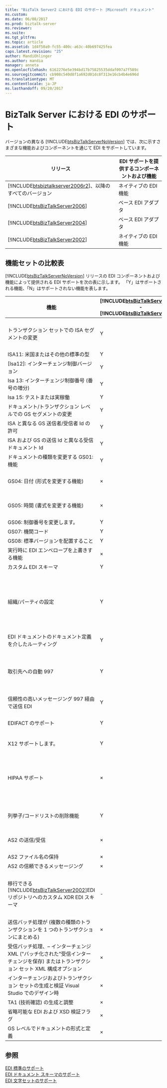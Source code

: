 ```yaml
---
title: "BizTalk Server2 における EDI のサポート |Microsoft ドキュメント"
ms.custom: 
ms.date: 06/08/2017
ms.prod: biztalk-server
ms.reviewer: 
ms.suite: 
ms.tgt_pltfrm: 
ms.topic: article
ms.assetid: 1d4f50a9-fc55-400c-a63c-40b697425fea
caps.latest.revision: "25"
author: MandiOhlinger
ms.author: mandia
manager: anneta
ms.openlocfilehash: 6162276e5e394bd17b75825535ddaf097a7f589c
ms.sourcegitcommit: cb908c540d8f1a692d01dc8f313e16cb4b4e696d
ms.translationtype: MT
ms.contentlocale: ja-JP
ms.lasthandoff: 09/20/2017
---
```

# <a name="edi-support-in-biztalk-server"></a>BizTalk Server における EDI のサポート
バージョンの異なる [!INCLUDE[btsBizTalkServerNoVersion](../includes/btsbiztalkservernoversion-md.md)] では、次に示すさまざまな機能およびコンポーネントを通じて EDI をサポートしています。  
  
|リリース|EDI サポートを提供するコンポーネントおよび機能|  
|---|---|  
|[!INCLUDE[btsbiztalkserver2006r2](../includes/btsbiztalkserver2006r2-md.md)]、以降のすべてのバージョン|ネイティブの EDI 機能|  
|[!INCLUDE[btsBizTalkServer2006](../includes/btsbiztalkserver2006-md.md)]|ベース EDI アダプタ|  
|[!INCLUDE[btsBizTalkServer2004](../includes/btsbiztalkserver2004-md.md)]|ベース EDI アダプタ|  
|[!INCLUDE[btsBizTalkServer2002](../includes/btsbiztalkserver2002-md.md)]|ネイティブの EDI 機能|  
  
## <a name="feature-set-comparison-chart"></a>機能セットの比較表  
 [!INCLUDE[btsBizTalkServerNoVersion](../includes/btsbiztalkservernoversion-md.md)] リリースの EDI コンポーネントおよび機能によって提供される EDI サポートを次の表に示します。 「Y」はサポートされる機能、「N」はサポートされない機能を表します。  
  
|機能|[!INCLUDE[btsBizTalkServer2000](../includes/btsbiztalkserver2000-md.md)] - [!INCLUDE[btsBizTalkServer2002](../includes/btsbiztalkserver2002-md.md)]|[!INCLUDE[btsBizTalkServer2004](../includes/btsbiztalkserver2004-md.md)] - [!INCLUDE[btsBizTalkServer2006](../includes/btsbiztalkserver2006-md.md)]|[!INCLUDE[btsbiztalkserver2006r2](../includes/btsbiztalkserver2006r2-md.md)]|BizTalk Server 2009|BizTalk Server 2010|解説|  
|---|---|---|---|---|---|---|  
|トランザクション セットでの ISA セグメントの変更|Y|×|Y|Y|Y|[!INCLUDE[btsbiztalkserver2006r2](../includes/btsbiztalkserver2006r2-md.md)] 以降では、トランザクション セット固有のアグリーメントを作成することによってサポートされています。|  
|ISA11: 米国またはその他の標準の型|Y|×|Y|Y|Y|-|  
|[Isa12]: インターチェンジ制御バージョン|Y|×|Y|Y|Y|-|  
|Isa 13: インターチェンジ制御番号 (番号の増分)|Y|×|Y|Y|Y|-|  
|Isa 15: テストまたは実稼働|Y|×|Y|Y|Y|-|  
|ドキュメント/トランザクション レベルでの GS セグメントの変更|Y|×|Y|Y|Y|-|  
|ISA と異なる GS 送信者/受信者 Id の許可|Y|×|Y|Y|Y|-|  
|ISA および GS の送信 Id と異なる受信ドキュメント Id|Y|×|Y|Y|Y|-|  
|ドキュメントの種類を変更する GS01: 機能|Y|×|Y|Y|Y|-|  
|GS04: 日付 (形式を変更する機能)|×|×|Y|Y|Y|[!INCLUDE[btsbiztalkserver2006r2](../includes/btsbiztalkserver2006r2-md.md)] 以降には、CCYYMMDD および YYMMDD の形式を選択する UI があります。|  
|GS05: 時間 (書式を変更する機能)|×|×|Y|Y|Y|[!INCLUDE[btsbiztalkserver2006r2](../includes/btsbiztalkserver2006r2-md.md)] 以降には、HHMM、HHMMSS、HHMMSSdd の形式を選択する UI があります。|  
|GS06: 制御番号を変更します。|Y|×|Y|Y|Y|-|  
|GS07: 機関コード|Y|×|Y|Y|Y|-|  
|GS08: 標準バージョンを配置すること|Y|×|Y|Y|Y|-|  
|実行時に EDI エンベロープを上書きする機能|×|×|×|Y|Y|-|  
|カスタム EDI スキーマ|Y|×|Y|Y|Y|-|  
|組織/パーティの設定|Y|○ (最小限)|Y|Y|Y|[!INCLUDE[btsbiztalkserver2006r2](../includes/btsbiztalkserver2006r2-md.md)] と BizTalk Server 2009 では、テンプレートに基づいてパーティを作成できます。<br /><br /> BizTalk Server 2010 以降では、パーティとアグリーメントを分離することによって、これをモデル化し直しています。 テンプレートに基づいてアグリーメントを作成できます。|  
|EDI ドキュメントのドキュメント定義を介したルーティング|Y|-|Y|Y|Y|-|  
|取引先への自動 997|Y|Y|Y|Y|Y|[!INCLUDE[btsbiztalkserver2006r2](../includes/btsbiztalkserver2006r2-md.md)] と BizTalk Server 2009 では、パーティ固有の構成でサポートされます。<br /><br /> BizTalk Server 2010 以降では、ビジネス プロファイル固有の構成でサポートされます。|  
|信頼性の高いメッセージング 997 経由で送信 EDI|Y|Y|Y|Y|Y|-|  
|EDIFACT のサポート|Y|○ (最小限)|Y|Y|Y|[!INCLUDE[btsbiztalkserver2006r2](../includes/btsbiztalkserver2006r2-md.md)] 以降でサポートされます (ISO 9735 v4.1 につき D93～D05 )。|  
|X12 サポートします。|Y|○ (最小限)|Y|Y|Y|[!INCLUDE[btsbiztalkserver2006r2](../includes/btsbiztalkserver2006r2-md.md)] 以降でサポートされます (2040～5030)。|  
|HIPAA サポート|×|○ ([!INCLUDE[btsBizTalkServer2006](../includes/btsbiztalkserver2006-md.md)] 内)|Y|Y|Y|サポートされる[!INCLUDE[btsBizTalkServer2006](../includes/btsbiztalkserver2006-md.md)]Microsoft BizTalk Accelerator for HIPAA (BTAHIPAA) 3.3 として。 [!INCLUDE[btsbiztalkserver2006r2](../includes/btsbiztalkserver2006r2-md.md)] 以降では、ネイティブ EDI 機能の一部としてサポートされています。|  
|列挙子/コードリストの削除機能|Y|×|Y|Y|Y|[!INCLUDE[btsbiztalkserver2006r2](../includes/btsbiztalkserver2006r2-md.md)] 以降では、Visual Studio/BizTalk Editor でサポートされています。|  
|AS2 の送信/受信|×|×|Y|Y|Y|BizTalk Server 2009 以降では、AS2 は複数ファイルの添付ファイルのサポート、ファイル名保持のサポートと相互運用性です。|  
|AS2 ファイル名の保持|×|×|×|Y|Y|-|  
|AS2 の信頼できるメッセージング|×|×|×|Y|Y|-|  
|移行できる[!INCLUDE[btsBizTalkServer2002](../includes/btsbiztalkserver2002-md.md)]EDI リポジトリへのカスタム XDR EDI スキーマ|-|×|×|×|×|Base EDI アプリを [!INCLUDE[btsbiztalkserver2006r2](../includes/btsbiztalkserver2006r2-md.md)] または BizTalk Server 2009 に移行する必要があります。次に、パーティ移行ツールを使用してアプリを BizTalk Server 2010 以降に移行します。|  
|送信バッチ処理が (複数の種類のトランザクションを 1 つのトランザクションにまとめる)|×|×|Y|Y|Y|BizTalk Server 2009 以降では、各ビジネス プロファイルについて複数のバッチ構成をサポートしています。|  
|受信バッチ処理、– インターチェンジ XML ("バッチ化された"受信インターチェンジを保存) またはトランザクション セット XML 構成オプション|×|×|Y|Y|Y|[!INCLUDE[btsbiztalkserver2006r2](../includes/btsbiztalkserver2006r2-md.md)] 以降では、受信のバッチ解除、つまり、インターチェンジを分離して個別のトランザクション セット Xml にする処理もサポートされます。|  
|インターチェンジおよびトランザクション セットの生成と検証 Visual Studio でのデザイン時|×|×|Y|Y|Y|-|  
|TA1 (技術確認) の生成と調整|×|×|Y|Y|Y|-|  
|省略可能な EDI および XSD 検証フラグ|×|×|Y|Y|Y|-|  
|GS レベルでドキュメントの形式と定義|×|×|Y|Y|Y|-|  
  
## <a name="see-also"></a>参照  
 [EDI 標準のサポート](../core/edi-standards-support.md)   
 [EDI ドキュメント スキーマのサポート](../core/edi-document-schema-support.md)   
 [EDI 文字セットのサポート](../core/edi-character-set-support.md)